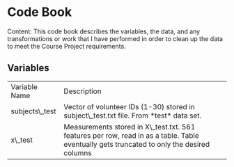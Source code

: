 # Code Book

Content: This code book describes the variables, the data, and any transformations or work that I have performed in order to clean up the data to meet the Course Project requirements.

## Variables

<table>
	<tr>
		<td>Variable Name</td>
		<td>Description</td>
	</tr>
	<tr>
		<td>subjects\_test</td>
		<td>Vector of volunteer IDs (1-30) stored in subject\_test.txt file. From *test* data set.</td>
	</tr>
		<td>x\_test</td>
		<td>Measurements stored in X\_test.txt. 561 features per row, read in as a table. Table eventually gets truncated to only the desired columns</td>
	</tr>
</table>


